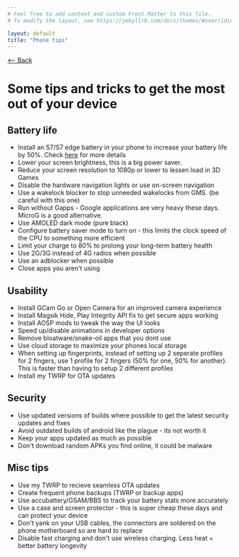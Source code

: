 ```yaml
---
# Feel free to add content and custom Front Matter to this file.
# To modify the layout, see https://jekyllrb.com/docs/themes/#overriding-theme-defaults

layout: default
title: "Phone tips"
---
```

[ <-- Back](../)
# Some tips and tricks to get the most out of your device

## Battery life
- Install an S7/S7 edge battery in your phone to increase your battery life by 50%. Check [here](https://duckyb.github.io/BatteryMod/) for more details
- Lower your screen brightness, this is a big power saver.
- Reduce your screen resolution to 1080p or lower to lessen load in 3D Games
- Disable the hardware navigation lights or use on-screen navigation
- Use a wakelock blocker to stop unneeded wakelocks from GMS. (be careful with this one)
- Run without Gapps - Google applications are very heavy these days. MicroG is a good alternative. 
- Use AMOLED dark mode (pure black)
- Configure battery saver mode to turn on - this limits the clock speed of the CPU to something more efficient
- Limit your charge to 80% to prolong your long-term battery health
- Use 2G/3G instead of 4G radios when possible
- Use an adblocker when possible
- Close apps you aren't using

## Usability
- Install GCam Go or Open Camera for an improved camera experience
- Install Magsik Hide, Play Integrity API fix to get secure apps working
- Install AOSP mods to tweak the way the UI looks
- Speed up/disable animations in developer options
- Remove bloatware/snake-oil apps that you dont use
- Use cloud storage to maximize your phones local storage
- When setting up fingerprints, instead of setting up 2 seperate profiles for 2 fingers, use 1 profile for 2 fingers (50% for one, 50% for another). This is faster than having to setup 2 different profiles
- Install my TWRP for OTA updates
  
## Security
- Use updated versions of builds where possible to get the latest security updates and fixes
- Avoid outdated builds of android like the plague - its not worth it
- Keep your apps updated as much as possible
- Don't download random APKs you find online, it could be malware

## Misc tips
- Use my TWRP to recieve seamless OTA updates
- Create frequent phone backups (TWRP or backup apps)
- Use accubattery/GSAM/BBS to track your battery stats more accurately
- Use a case and screen protector - this is super cheap these days and can protect your device
- Don't yank on your USB cables, the connectors are soldered on the phone motherboard so are hard to replace
- Disable fast charging and don't use wireless charging. Less heat = better battery longevity

